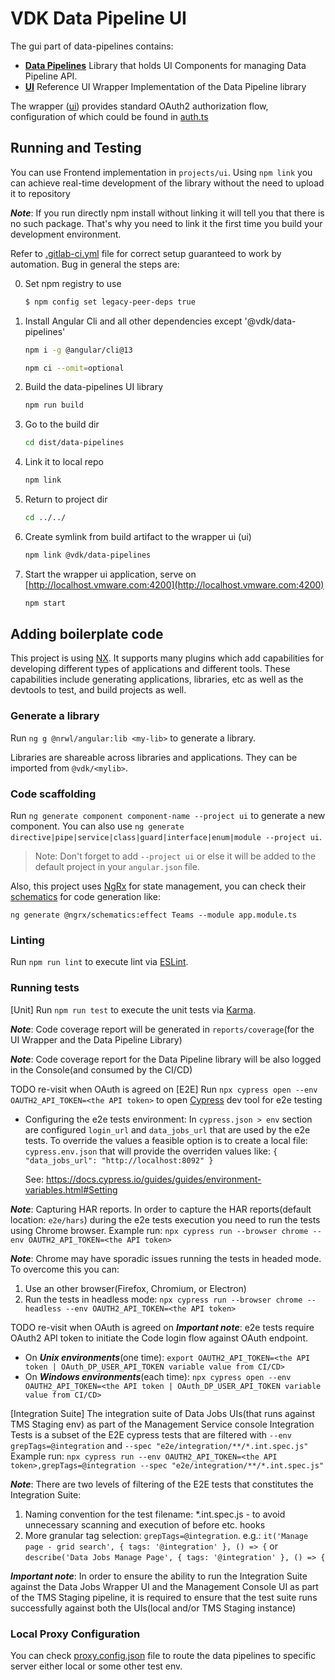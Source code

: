 # VDK Data Pipeline UI

The gui part of data-pipelines contains:

  * **[Data Pipelines](projects/data-pipelines/README.md)** Library that holds UI Components for managing Data Pipeline API.
  * **[UI](projects/ui/src)** Reference UI Wrapper Implementation of the Data Pipeline library

The wrapper ([ui](projects/ui/src)) provides standard OAuth2 authorization flow, configuration of which could be found in [auth.ts](projects/ui/src/app/auth.ts)

## Running and Testing

You can use Frontend implementation in `projects/ui`.
Using `npm link` you can achieve real-time development of the library without the need to upload it to repository

_**Note**_: If you run directly npm install without linking it will tell you that there is no such package.
That's why you need to link it the first time you build your development environment.

Refer to [.gitlab-ci.yml](../../.gitlab-ci.yml) file for correct setup guaranteed to work by automation.
Bug in general the steps are:

0. Set npm registry to use
   ```bash
   $ npm config set legacy-peer-deps true
   ```
1. Install Angular Cli and all other dependencies except '@vdk/data-pipelines'
   ```bash
   npm i -g @angular/cli@13
   ```
   ```bash
   npm ci --omit=optional
   ```
2. Build the data-pipelines UI library
   ```bash
   npm run build
   ```
3. Go to the build dir
   ```bash
   cd dist/data-pipelines
   ```
4. Link it to local repo
   ```bash
   npm link
   ```
5. Return to project dir
   ```bash
   cd ../../
   ```
6. Create symlink from build artifact to the wrapper ui (ui)
   ```bash
   npm link @vdk/data-pipelines
   ```
7. Start the wrapper ui application, serve on [http://localhost.vmware.com:4200](http://localhost.vmware.com:4200)
   ```bash
   npm start
   ```

## Adding boilerplate code

This project is using [NX](https://nx.dev/latest/angular/getting-started/getting-started).
It supports many plugins which add capabilities for developing different types of applications and different tools.
These capabilities include generating applications, libraries, etc as well as the devtools to test, and build projects as well.

### Generate a library

Run `ng g @nrwl/angular:lib <my-lib>` to generate a library.

Libraries are shareable across libraries and applications. They can be imported from `@vdk/<mylib>`.

### Code scaffolding
Run `ng generate component component-name --project ui` to generate a new component. You can also use `ng generate directive|pipe|service|class|guard|interface|enum|module --project ui`.
> Note: Don't forget to add `--project ui` or else it will be added to the default project in your `angular.json` file.

Also, this project uses [NgRx](https://ngrx.io/) for state management, you can check their [schematics](https://ngrx.io/guide/schematics) for code generation like:
```shell
ng generate @ngrx/schematics:effect Teams --module app.module.ts
```

### Linting
Run `npm run lint` to execute lint via [ESLint](https://eslint.org/docs/user-guide/getting-started).

### Running tests

[Unit] Run `npm run test` to execute the unit tests via [Karma](https://karma-runner.github.io).

_**Note**_: Code coverage report will be generated in `reports/coverage`(for the UI Wrapper and the Data Pipeline Library)

_**Note**_: Code coverage report for the Data Pipeline library will be also logged in the Console(and consumed by the CI/CD)

TODO re-visit when OAuth is agreed on
[E2E] Run `npx cypress open --env OAUTH2_API_TOKEN=<the API token>` to open [Cypress](https://www.cypress.io/) dev tool for e2e testing
* Configuring the e2e tests environment: In `cypress.json > env` section are configured `login_url` and `data_jobs_url`
 that are used by the e2e tests. To override the values a feasible option is to create a local file: `cypress.env.json`
 that will provide the overriden values like:
  `{
  "data_jobs_url": "http://localhost:8092"
  }`

   See: https://docs.cypress.io/guides/guides/environment-variables.html#Setting

_**Note**_: Capturing HAR reports. In order to capture the HAR reports(default location: `e2e/hars`) during the e2e tests execution
 you need to run the tests using Chrome browser.
Example run: `npx cypress run --browser chrome --env OAUTH2_API_TOKEN=<the API token>`

_**Note**_: Chrome may have sporadic issues running the tests in headed mode. To overcome this you can:
1. Use an other browser(Firefox, Chromium, or  Electron)
2. Run the tests in headless mode: `npx cypress run --browser chrome --headless --env OAUTH2_API_TOKEN=<the API token>`

TODO re-visit when OAuth is agreed on
_**Important note**_: e2e tests require OAuth2 API token to initiate the Code login flow against OAuth endpoint.
*  On _**Unix environments**_(one time): `export OAUTH2_API_TOKEN=<the API token | OAuth_DP_USER_API_TOKEN variable value from CI/CD>`
*  On _**Windows environments**_(each time): `npx cypress open --env OAUTH2_API_TOKEN=<the API token | OAuth_DP_USER_API_TOKEN variable value from CI/CD>`

[Integration Suite] The integration suite of Data Jobs UIs(that runs against TMS Staging env) as part of the Management Service console Integration Tests
is a subset of the E2E cypress tests that are filtered with `--env grepTags=@integration` and `--spec "e2e/integration/**/*.int.spec.js"`
Example run: `npx cypress run --env OAUTH2_API_TOKEN=<the API token>,grepTags=@integration --spec "e2e/integration/**/*.int.spec.js"`

_**Note**_: There are two levels of filtering of the E2E tests that constitutes the Integration Suite:
1. Naming convention for the test filename: *.int.spec.js - to avoid unnecessary scanning and execution of before etc. hooks
2. More granular tag selection: `grepTags=@integration`. e.g.: `it('Manage page - grid search', { tags: '@integration' }, () => {` or
   `describe('Data Jobs Manage Page', { tags: '@integration' }, () => {`

_**Important note**_: In order to ensure the ability to run the Integration Suite against the Data Jobs Wrapper UI and the Management Console UI
as part of the TMS Staging pipeline, it is required to ensure that the test suite runs successfully against both the UIs(local and/or TMS Staging instance)

### Local Proxy Configuration

You can check [proxy.config.json](proxy.config.json) file to route the data pipelines to specific server
either local or some other test env.
